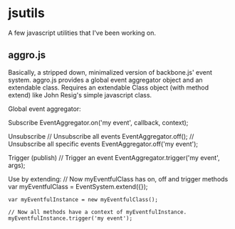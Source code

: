 jsutils
=======

A few javascript utilities that I've been working on.

aggro.js
--------

Basically, a stripped down, minimalized version of backbone.js' event system. aggro.js provides a global event aggregator object and an extendable class. Requires an extendable Class object (with method extend) like John Resig's simple javascript class.

Global event aggregator:

Subscribe
    EventAggregator.on('my event', callback, context);

Unsubscribe
    // Unsubscribe all events
    EventAggregator.off();
    // Unsubscribe all specific events
    EventAggregator.off('my event');

Trigger (publish)
    // Trigger an event
    EventAggregator.trigger('my event', args);


Use by extending:
    // Now myEventfulClass has on, off and trigger methods
    var myEventfulClass = EventSystem.extend({});

    var myEventfulInstance = new myEventfulClass();
    
    // Now all methods have a context of myEventfulInstance.
    myEventfulInstance.trigger('my event');
